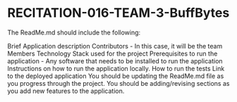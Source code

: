 # RECITATION-016-TEAM-3-BuffBytes

The ReadMe.md should include the following:

Brief Application description
Contributors - In this case, it will be the team Members
Technology Stack used for the project
Prerequisites to run the application - Any software that needs to be installed to run the application
Instructions on how to run the application locally.
How to run the tests
Link to the deployed application
You should be updating the ReadMe.md file as you progress through the project. You should be adding/revising sections as you add new features to the application.
